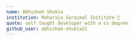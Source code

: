 ```yaml
---
name: Abhishek Shukla
institution: Maharaja Surajmal Institute 🚩
quote: self taught developer with a cs degree
github_user: abhishek-shukla21
---
```

